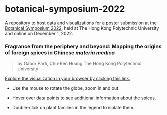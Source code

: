 # botanical-symposium-2022

A repository to host data and visualizations for a poster submission at the [Botanical Symposium 2022](https://event.fourwaves.com/botanicalsymposium2022/pages), held at The Hong Kong Polytechnic University and online on December 1, 2022.

### Fragrance from the periphery and beyond: Mapping the origins of foreign spices in Chinese *materia medica*

> by Gábor Parti, Chu-Ren Huang
> The Hong Kong Polytechnic University

[Explore the visualization in your browser by clicking this link.](https://htmlpreview.github.io/?https://github.com/partigabor/botanical-symposium-2022/blob/main/distribution.html) 

* Use the mouse to rotate the globe, zoom in and out.

* Hover over data points to see additional information about the spices.

* Double-click on plant families in the legend to isolate them.

